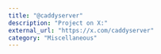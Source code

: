 ```yaml
---
title: "@caddyserver"
description: "Project on X:"
external_url: "https://x.com/caddyserver"
category: "Miscellaneous"
---
```

